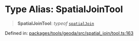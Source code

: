 # Type Alias: SpatialJoinTool

> **SpatialJoinTool**: *typeof* [`spatialJoin`](../variables/spatialJoin.md)

Defined in: [packages/tools/geoda/src/spatial\_join/tool.ts:163](https://github.com/GeoDaCenter/openassistant/blob/0f7bf760e453a1735df9463dc799b04ee2f630fd/packages/tools/geoda/src/spatial_join/tool.ts#L163)
